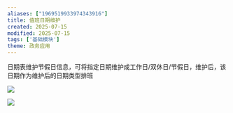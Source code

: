 ```yaml
---
aliases: ["1969519933974343916"]
title: 值班日期维护
created: 2025-07-15
modified: 2025-07-15
tags: ['基础模块']
theme: 政务应用
---
```


日期表维护节假日信息，可将指定日期维护成工作日/双休日/节假日，维护后，该日期作为维护后的日期类型排班

![](317e0bd4c60cf1fc89cdd72847ec63f7.jpg)

![](e536dc44f6663b29f82467d47ee39aba.jpg)